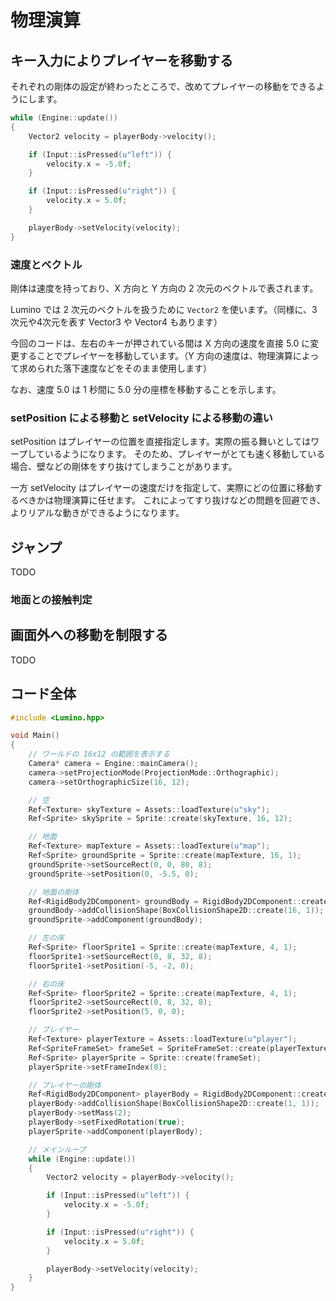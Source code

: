 物理演算
==========



キー入力によりプレイヤーを移動する
----------

それぞれの剛体の設定が終わったところで、改めてプレイヤーの移動をできるようにします。

```cpp
while (Engine::update())
{
    Vector2 velocity = playerBody->velocity();

    if (Input::isPressed(u"left")) {
        velocity.x = -5.0f;
    }

    if (Input::isPressed(u"right")) {
        velocity.x = 5.0f;
    }

    playerBody->setVelocity(velocity);
}
```

### 速度とベクトル

剛体は速度を持っており、X 方向と Y 方向の 2 次元のベクトルで表されます。

Lumino では 2 次元のベクトルを扱うために `Vector2` を使います。（同様に、3次元や4次元を表す Vector3 や Vector4 もあります）

今回のコードは、左右のキーが押されている間は X 方向の速度を直接 5.0 に変更することでプレイヤーを移動しています。（Y 方向の速度は、物理演算によって求められた落下速度などをそのまま使用します）

なお、速度 5.0 は 1 秒間に 5.0 分の座標を移動することを示します。


### setPosition による移動と setVelocity による移動の違い


setPosition はプレイヤーの位置を直接指定します。実際の振る舞いとしてはワープしているようになります。
そのため、プレイヤーがとても速く移動している場合、壁などの剛体をすり抜けてしまうことがあります。

一方 setVelocity はプレイヤーの速度だけを指定して、実際にどの位置に移動するべきかは物理演算に任せます。
これによってすり抜けなどの問題を回避でき、よりリアルな動きができるようになります。


ジャンプ
----------
TODO


### 地面との接触判定


画面外への移動を制限する
----------
TODO



コード全体
----------

```cpp
#include <Lumino.hpp>

void Main()
{
    // ワールドの 16x12 の範囲を表示する
    Camera* camera = Engine::mainCamera();
    camera->setProjectionMode(ProjectionMode::Orthographic);
    camera->setOrthographicSize(16, 12);

    // 空
    Ref<Texture> skyTexture = Assets::loadTexture(u"sky");
    Ref<Sprite> skySprite = Sprite::create(skyTexture, 16, 12);

    // 地面
    Ref<Texture> mapTexture = Assets::loadTexture(u"map");
    Ref<Sprite> groundSprite = Sprite::create(mapTexture, 16, 1);
    groundSprite->setSourceRect(0, 0, 80, 8);
    groundSprite->setPosition(0, -5.5, 0);

    // 地面の剛体
    Ref<RigidBody2DComponent> groundBody = RigidBody2DComponent::create();
    groundBody->addCollisionShape(BoxCollisionShape2D::create(16, 1));
    groundSprite->addComponent(groundBody);

    // 左の床
    Ref<Sprite> floorSprite1 = Sprite::create(mapTexture, 4, 1);
    floorSprite1->setSourceRect(0, 8, 32, 8);
    floorSprite1->setPosition(-5, -2, 0);

    // 右の床
    Ref<Sprite> floorSprite2 = Sprite::create(mapTexture, 4, 1);
    floorSprite2->setSourceRect(0, 8, 32, 8);
    floorSprite2->setPosition(5, 0, 0);

    // プレイヤー
    Ref<Texture> playerTexture = Assets::loadTexture(u"player");
    Ref<SpriteFrameSet> frameSet = SpriteFrameSet::create(playerTexture, 16, 16);
    Ref<Sprite> playerSprite = Sprite::create(frameSet);
    playerSprite->setFrameIndex(0);

    // プレイヤーの剛体
    Ref<RigidBody2DComponent> playerBody = RigidBody2DComponent::create();
    playerBody->addCollisionShape(BoxCollisionShape2D::create(1, 1));
    playerBody->setMass(2);
    playerBody->setFixedRotation(true);
    playerSprite->addComponent(playerBody);

    // メインループ
    while (Engine::update())
    {
        Vector2 velocity = playerBody->velocity();

        if (Input::isPressed(u"left")) {
            velocity.x = -5.0f;
        }

        if (Input::isPressed(u"right")) {
            velocity.x = 5.0f;
        }

        playerBody->setVelocity(velocity);
    }
}
```

